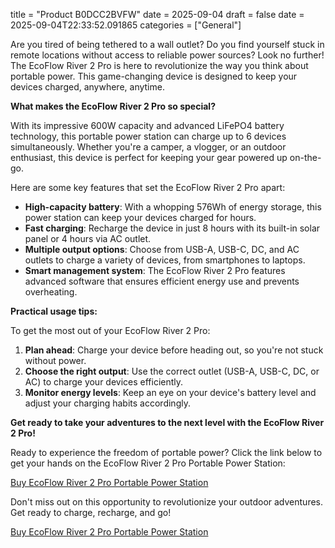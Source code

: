 title = "Product B0DCC2BVFW"
date = 2025-09-04
draft = false
date = 2025-09-04T22:33:52.091865
categories = ["General"]

Are you tired of being tethered to a wall outlet? Do you find yourself stuck in remote locations without access to reliable power sources? Look no further! The EcoFlow River 2 Pro is here to revolutionize the way you think about portable power. This game-changing device is designed to keep your devices charged, anywhere, anytime.

**What makes the EcoFlow River 2 Pro so special?**

With its impressive 600W capacity and advanced LiFePO4 battery technology, this portable power station can charge up to 6 devices simultaneously. Whether you're a camper, a vlogger, or an outdoor enthusiast, this device is perfect for keeping your gear powered up on-the-go.

Here are some key features that set the EcoFlow River 2 Pro apart:

* **High-capacity battery**: With a whopping 576Wh of energy storage, this power station can keep your devices charged for hours.
* **Fast charging**: Recharge the device in just 8 hours with its built-in solar panel or 4 hours via AC outlet.
* **Multiple output options**: Choose from USB-A, USB-C, DC, and AC outlets to charge a variety of devices, from smartphones to laptops.
* **Smart management system**: The EcoFlow River 2 Pro features advanced software that ensures efficient energy use and prevents overheating.

**Practical usage tips:**

To get the most out of your EcoFlow River 2 Pro:

1. **Plan ahead**: Charge your device before heading out, so you're not stuck without power.
2. **Choose the right output**: Use the correct outlet (USB-A, USB-C, DC, or AC) to charge your devices efficiently.
3. **Monitor energy levels**: Keep an eye on your device's battery level and adjust your charging habits accordingly.

**Get ready to take your adventures to the next level with the EcoFlow River 2 Pro!**

Ready to experience the freedom of portable power? Click the link below to get your hands on the EcoFlow River 2 Pro Portable Power Station:

[Buy EcoFlow River 2 Pro Portable Power Station](https://www.amazon.com/dp/B0DCC2BVFW)

Don't miss out on this opportunity to revolutionize your outdoor adventures. Get ready to charge, recharge, and go!

[Buy EcoFlow River 2 Pro Portable Power Station](https://www.amazon.com/dp/B0DCC2BVFW)
